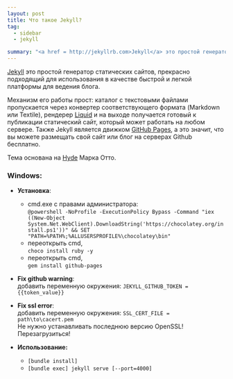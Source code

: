 ```yaml
---
layout: post
title: Что такое Jekyll?
tag:
  - sidebar
  - jekyll

summary: "<a href = http://jekyllrb.com>Jekyll</a> это простой генератор статических сайтов, прекрасно подходящий для использования в качестве быстрой и легкой платформы для ведения блога,"
---
```


[Jekyll](http://jekyllrb.com) это простой генератор статических сайтов, прекрасно подходящий для использования в качестве быстрой и легкой платформы для ведения блога.

Механизм его работы прост: каталог с текстовыми файлами пропускается через конвертер соответствующего формата (Markdown или Textile), рендерер [Liquid](https://github.com/Shopify/liquid/wiki) и на выходе получается готовый к публикации статический сайт, который может работать на любом сервере. Также Jekyll является движком [GitHub Pages](http://pages.github.com/), а это значит, что вы можете размещать свой сайт или блог на серверах Github бесплатно.

Тема основана на [Hyde](https://github.com/poole/hyde) Марка Отто.


### Windows:

  * **Установка**:
    * cmd.exe c правами администратора:  
    `@powershell -NoProfile -ExecutionPolicy Bypass -Command "iex ((New-Object System.Net.WebClient).DownloadString('https://chocolatey.org/install.ps1'))" && SET "PATH=%PATH%;%ALLUSERSPROFILE%\chocolatey\bin"`
    * переоткрыть cmd,  
     `choco install ruby -y`
    * переоткрыть cmd,  
    `gem install github-pages`

  * **Fix github warning**:  
  добавить переменную окружения: `JEKYLL_GITHUB_TOKEN = {{token_value}}`

  * **Fix ssl error**:  
  добавить переменную окружения: `SSL_CERT_FILE = path\to\cacert.pem`  
  Не нужно устанавливать последнюю версию OpenSSL!  
  Перезагрузиться!

  * **Использование:**
    * `[bundle install]`
    * `[bundle exec] jekyll serve [--port=4000]`
